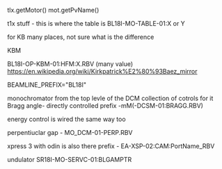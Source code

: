 

tlx.getMotor()
mot.getPvName()


t1x stuff - this is where the table is
BL18I-MO-TABLE-01:X or Y


for KB
many places, not sure what is the difference

KBM 

BL18I-OP-KBM-01:HFM:X.RBV (many value)
https://en.wikipedia.org/wiki/Kirkpatrick%E2%80%93Baez_mirror


BEAMLINE_PREFIX="BL18I"


monochromator
from the top levle of the DCM
collection of cotrols for it
Bragg angle- directly controlled
prefix -mM(-DCSM-01:BRAGG.RBV)

energy control is wired the same way too

perpentiuclar gap - 
MO_DCM-01-PERP.RBV


xpress 3 with odin is also there
prefix - EA-XSP-02:CAM:PortName_RBV


undulator
SR18I-MO-SERVC-01:BLGAMPTR


